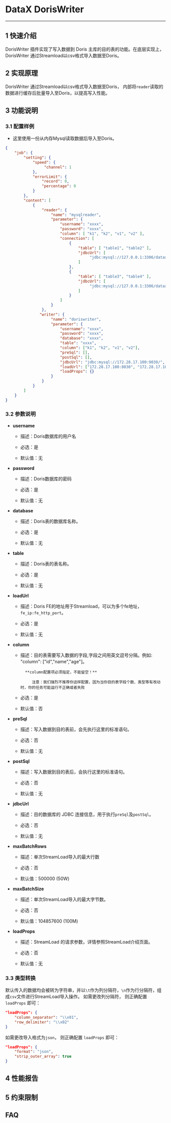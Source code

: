 # DataX DorisWriter


---


## 1 快速介绍

DorisWriter 插件实现了写入数据到 Doris 主库的目的表的功能。在底层实现上， DorisWriter 通过Streamload以csv格式导入数据至Doris。


## 2 实现原理

 DorisWriter 通过Streamload以csv格式导入数据至Doris， 内部将`reader`读取的数据进行缓存后批量导入至Doris，以提高写入性能。


## 3 功能说明

### 3.1 配置样例

* 这里使用一份从内存Mysql读取数据后导入至Doris。

```json
{
    "job": {
        "setting": {
            "speed": {
                 "channel": 1
            },
            "errorLimit": {
                "record": 0,
                "percentage": 0
            }
        },
        "content": [
            {
                "reader": {
                    "name": "mysqlreader",
                    "parameter": {
                        "username": "xxxx",
                        "password": "xxxx",
                        "column": [ "k1", "k2", "v1", "v2" ],
                        "connection": [
                            {
                                "table": [ "table1", "table2" ],
                                "jdbcUrl": [
                                     "jdbc:mysql://127.0.0.1:3306/datax_test1"
                                ]
                            },
                            {
                                "table": [ "table3", "table4" ],
                                "jdbcUrl": [
                                     "jdbc:mysql://127.0.0.1:3306/datax_test2"
                                ]
                            }
                        ]
                    }
                },
               "writer": {
                    "name": "doriswriter",
                    "parameter": {
                        "username": "xxxx",
                        "password": "xxxx",
                        "database": "xxxx",
                        "table": "xxxx",
                        "column": ["k1", "k2", "v1", "v2"],
                        "preSql": [],
                        "postSql": [], 
                        "jdbcUrl": "jdbc:mysql://172.28.17.100:9030/",
                        "loadUrl": ["172.28.17.100:8030", "172.28.17.100:8030"],
                        "loadProps": {}
                    }
                }
            }
        ]
    }
}

```


### 3.2 参数说明

* **username**

	* 描述：Doris数据库的用户名 <br />

	* 必选：是 <br />

	* 默认值：无 <br />

* **password**

	* 描述：Doris数据库的密码 <br />

	* 必选：是 <br />

	* 默认值：无 <br />

* **database**

	* 描述：Doris表的数据库名称。

	* 必选：是 <br />

	* 默认值：无 <br />

* **table**

	* 描述：Doris表的表名称。

	* 必选：是 <br />

	* 默认值：无 <br />

* **loadUrl**

	* 描述：Doris FE的地址用于Streamload，可以为多个fe地址，`fe_ip:fe_http_port`。

	* 必选：是 <br />

	* 默认值：无 <br />

* **column**

	* 描述：目的表需要写入数据的字段,字段之间用英文逗号分隔。例如: "column": ["id","name","age"]。

			**column配置项必须指定，不能留空！**

               注意：我们强烈不推荐你这样配置，因为当你目的表字段个数、类型等有改动时，你的任务可能运行不正确或者失败

	* 必选：是 <br />

	* 默认值：否 <br />

* **preSql**

	* 描述：写入数据到目的表前，会先执行这里的标准语句。 <br />

	* 必选：否 <br />

	* 默认值：无 <br />

* **postSql**

	* 描述：写入数据到目的表后，会执行这里的标准语句。 <br />

	* 必选：否 <br />

	* 默认值：无 <br />

* **jdbcUrl**

	* 描述：目的数据库的 JDBC 连接信息，用于执行`preSql`及`postSql`。 <br />

 	* 必选：否 <br />

	* 默认值：无 <br />

* **maxBatchRows**

	* 描述：单次StreamLoad导入的最大行数 <br />

 	* 必选：否 <br />

	* 默认值：500000 (50W) <br />

* **maxBatchSize**

	* 描述：单次StreamLoad导入的最大字节数。 <br />

 	* 必选：否 <br />

	* 默认值：104857600 (100M)

* **loadProps**

	* 描述：StreamLoad 的请求参数，详情参照StreamLoad介绍页面。 <br />

 	* 必选：否 <br />

	* 默认值：无 <br />


### 3.3 类型转换

默认传入的数据均会被转为字符串，并以`\t`作为列分隔符，`\n`作为行分隔符，组成`csv`文件进行StreamLoad导入操作。
如需更改列分隔符， 则正确配置 `loadProps` 即可：
```json
"loadProps": {
    "column_separator": "\\x01",
    "row_delimiter": "\\x02"
}
```

如需更改导入格式为`json`， 则正确配置 `loadProps` 即可：
```json
"loadProps": {
    "format": "json",
    "strip_outer_array": true
}
```

## 4 性能报告


## 5 约束限制


## FAQ
